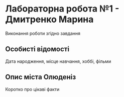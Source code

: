 # Лабораторна робота №1 - Дмитренко Марина

Виконання роботи згідно завдання

## Особисті відомості

Дата народження, місце навчання, хоббі, фільми

## Опис міста Олюденіз

Коротко про цікаві факти